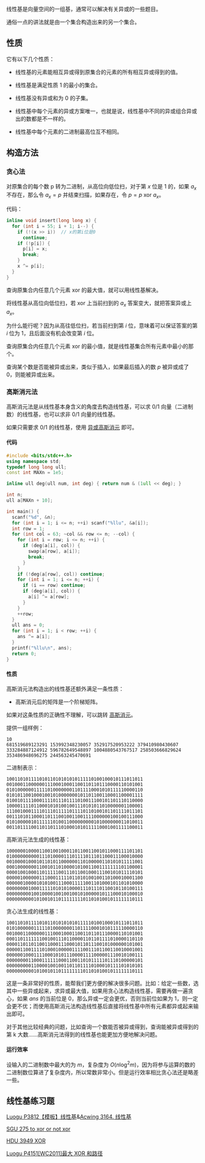 线性基是向量空间的一组基，通常可以解决有关异或的一些题目。

通俗一点的讲法就是由一个集合构造出来的另一个集合。

## 性质

它有以下几个性质：

- 线性基的元素能相互异或得到原集合的元素的所有相互异或得到的值。

- 线性基是满足性质 1 的最小的集合。

- 线性基没有异或和为 0 的子集。

- 线性基中每个元素的异或方案唯一，也就是说，线性基中不同的异或组合异或出的数都是不一样的。

- 线性基中每个元素的二进制最高位互不相同。

## 构造方法

### 贪心法

对原集合的每个数 p 转为二进制，从高位向低位扫，对于第 $x$ 位是 1 的，如果 $a_x$ 不存在，那么令 $a_x=p$ 并结束扫描，如果存在，令 $p=p~\text{xor}~a_x$。

代码：

```cpp
inline void insert(long long x) {
  for (int i = 55; i + 1; i--) {
    if (!(x >> i))  // x的第i位是0
      continue;
    if (!p[i]) {
      p[i] = x;
      break;
    }
    x ^= p[i];
  }
}
```

查询原集合内任意几个元素 xor 的最大值，就可以用线性基解决。

将线性基从高位向低位扫，若 xor 上当前扫到的 $a_x$ 答案变大，就把答案异或上 $a_x$。

为什么能行呢？因为从高往低位扫，若当前扫到第 $i$ 位，意味着可以保证答案的第 $i$ 位为 1，且后面没有机会改变第 $i$ 位。

查询原集合内任意几个元素 xor 的最小值，就是线性基集合所有元素中最小的那个。

查询某个数是否能被异或出来，类似于插入，如果最后插入的数 $p$ 被异或成了 0，则能被异或出来。

### 高斯消元法

高斯消元法是从线性基本身含义的角度去构造线性基，可以求 $0/1$ 向量（二进制数）的线性基，也可以求非 $0/1$ 向量的线性基。

如果只需要求 $0/1$ 的线性基，使用 [异或高斯消元](./gauss.md#_17) 即可。

#### 代码

```cpp
#include <bits/stdc++.h>
using namespace std;
typedef long long ull;
const int MAXn = 1e5;

inline ull deg(ull num, int deg) { return num & (1ull << deg); }

int n;
ull a[MAXn + 10];

int main() {
  scanf("%d", &n);
  for (int i = 1; i <= n; ++i) scanf("%llu", &a[i]);
  int row = 1;
  for (int col = 63; ~col && row <= n; --col) {
    for (int i = row; i <= n; ++i) {
      if (deg(a[i], col)) {
        swap(a[row], a[i]);
        break;
      }
    }
    if (!deg(a[row], col)) continue;
    for (int i = 1; i <= n; ++i) {
      if (i == row) continue;
      if (deg(a[i], col)) {
        a[i] ^= a[row];
      }
    }
    ++row;
  }
  ull ans = 0;
  for (int i = 1; i < row; ++i) {
    ans ^= a[i];
  }
  printf("%llu\n", ans);
  return 0;
}
```

#### 性质

高斯消元法构造出的线性基还额外满足一条性质：

- 高斯消元后的矩阵是一个阶梯矩阵。

如果对这条性质的正确性不理解，可以跳转 [高斯消元](./gauss.md)。

提供一组样例：

    10
    681519689123291 153992348230057 352917520953222 379410980430607 333284887124912 596782649548897 1004880543767517 258503666829624 353486948696275 244563245470691

二进制表示：

    10011010111101011010101010111110100100010111011011
    00100011000000111000100011001101101110000110101001
    01010000001111101000000011011110001010111110000110
    01010110010001001010000000101101100110001100001111
    01001011110001111011101111010011100101101110110000
    10000111101100010101001001110101011010000001100001
    11100100011110111011111011110110100101101111011101
    00111010110001101110010011001111000000100100111000
    01010000010111111010011000000000101000000011010011
    00110111100110110111010001010111110001001111100011

高斯消元法生成的线性基：

    10000001000011001001000110110011001011000111101101
    01000000000011101000011101111011101100011100010000
    00100001000101101011000000110100000110101011111001
    00010000000110010110100001010011001111111101100001
    00001001000110111110011101100100011100101011110101
    00000100000011100011111011010100100110100010001100
    00000010000101010011100011111001101000101101010000
    00000000100011111010101000011101110110010110100111
    00000000010010000100100100101000001011100010100010
    00000000001010010110111111110110101001011111110111

贪心法生成的线性基：

    10011010111101011010101010111110100100010111011011
    01010000001111101000000011011110001010111110000110
    00100011000000111000100011001101101110000110101001
    00011011111110010011101100001101101111010000110110
    00001101101100110001110001011011100101000000101001
    00000110011110100010000011110011101100110010001001
    00000010001111000101011100001111000001110010100111
    00000000110001111110001100110101111101110100000101
    00000000011000010010011011011110100010111101010101
    00000000001010010110111111110110101001011111110111

这是一条非常好的性质，能帮我们更方便的解决很多问题。比如：给定一些数，选其中一些异或起来，求异或最大值，如果用贪心法构造线性基，需要再做一遍贪心，如果 $ans$ 的当前位是 0，那么异或一定会更优，否则当前位如果为 1，则一定会更不优；而使用高斯消元法构造线性基后直接将线性基中所有元素都异或起来输出即可。

对于其他比较经典的问题，比如查询一个数能否被异或得到，查询能被异或得到的第 k 大数……高斯消元法得到的线性基也能更加方便地解决问题。

#### 运行效率

设输入的二进制数中最大的为 $m$，复杂度为 $O(n\log^2m)$，因为将参与运算的数的二进制数位算进了复杂度内，所以常数非常小。但是运行效率相比贪心法还是略差一些。

## 线性基练习题

[Luogu P3812【模板】线性基](https://www.luogu.com.cn/problem/P3812)&[Acwing 3164. 线性基](https://www.acwing.com/problem/content/description/3167)

[SGU 275 to xor or not xor](https://vjudge.net/problem/SGU-275)

[HDU 3949 XOR](https://vjudge.net/problem/HDU-3949)

[Luogu P4151\[WC2011\]最大 XOR 和路径](https://www.luogu.com.cn/problem/P4151)
